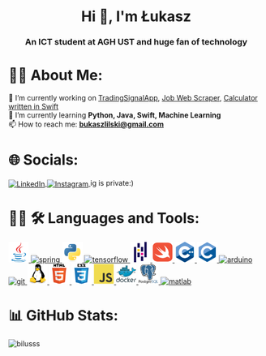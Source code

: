 <h1 align="center">Hi 👋, I'm Łukasz</h1>
<h3 align="center">An ICT student at AGH UST and huge fan of technology</h3>

<p>
<!--   🔭 I’m currently working on [TradingSignalApp](https://github.com/bilusss/TradingSignalApp) <br>
  🔭 I’m currently working on [Job Web Scraper](https://github.com/bilusss/JobScraping)) <br> 
  🔭 I’m currently working on [Calculator written in Swift](https://github.com/bilusss/Calculator) <br>  -->
</p>

# 🏄‍♂️ About Me:
🔭 I’m currently working on [TradingSignalApp](https://github.com/bilusss/TradingSignalApp), [Job Web Scraper](https://github.com/bilusss/JobScraping), [Calculator written in Swift](https://github.com/bilusss/Calculator) <br> 
🌱 I’m currently learning **Python, Java, Swift, Machine Learning** <br> 
📫 How to reach me: **bukaszlilski@gmail.com** <br>

# 🌐 Socials:
<p align="left">
  <a href="https://linkedin.com/in/bukaszlilski" target="blank">
    <img align="center" src="https://raw.githubusercontent.com/rahuldkjain/github-profile-readme-generator/master/src/images/icons/Social/linked-in-alt.svg" alt="LinkedIn" height="30" width="40" />
  </a>
  <a href="https://www.instagram.com/0xbilus" target="blank">
    <img align="center" src="https://raw.githubusercontent.com/rahuldkjain/github-profile-readme-generator/master/src/images/icons/Social/instagram.svg" alt="Instagram" height="30" width="40" />
  </a>
  ig is private:)
</p>

# 👨‍💻 🛠️ Languages and Tools:
<p align="left">
<a href="https://www.java.com" target="_blank" rel="noreferrer">
  <img src="https://raw.githubusercontent.com/devicons/devicon/master/icons/java/java-original.svg" alt="java" width="40" height="40"/>
</a>
<a href="https://spring.io/" target="_blank" rel="noreferrer">
  <img src="https://www.vectorlogo.zone/logos/springio/springio-icon.svg" alt="spring" width="40" height="40"/>
</a>
<a href="https://www.python.org" target="_blank" rel="noreferrer">
  <img src="https://raw.githubusercontent.com/devicons/devicon/master/icons/python/python-original.svg" alt="python" width="40" height="40"/>
</a>
<a href="https://www.tensorflow.org" target="_blank" rel="noreferrer">
  <img src="https://www.vectorlogo.zone/logos/tensorflow/tensorflow-icon.svg" alt="tensorflow" width="40" height="40"/>
</a>
<a href="https://pandas.pydata.org/" target="_blank" rel="noreferrer">
  <img src="https://raw.githubusercontent.com/devicons/devicon/2ae2a900d2f041da66e950e4d48052658d850630/icons/pandas/pandas-original.svg" alt="pandas" width="40" height="40"/>
</a>
<a href="https://developer.apple.com/swift/" target="_blank" rel="noreferrer">
  <img src="https://raw.githubusercontent.com/devicons/devicon/master/icons/swift/swift-original.svg" alt="swift" width="40" height="40"/>
</a>
<a href="https://www.w3schools.com/cpp/" target="_blank" rel="noreferrer">
  <img src="https://raw.githubusercontent.com/devicons/devicon/master/icons/cplusplus/cplusplus-original.svg" alt="cplusplus" width="40" height="40"/>
</a>
<a href="https://www.cprogramming.com/" target="_blank" rel="noreferrer">
  <img src="https://raw.githubusercontent.com/devicons/devicon/master/icons/c/c-original.svg" alt="c" width="40" height="40"/>
</a>
<a href="https://www.arduino.cc/" target="_blank" rel="noreferrer">
  <img src="https://cdn.worldvectorlogo.com/logos/arduino-1.svg" alt="arduino" width="40" height="40"/>
</a>
<a href="https://git-scm.com/" target="_blank" rel="noreferrer">
  <img src="https://www.vectorlogo.zone/logos/git-scm/git-scm-icon.svg" alt="git" width="40" height="40"/>
</a>
<a href="https://www.linux.org/" target="_blank" rel="noreferrer">
  <img src="https://raw.githubusercontent.com/devicons/devicon/master/icons/linux/linux-original.svg" alt="linux" width="40" height="40"/>
</a>
<a href="https://www.w3.org/html/" target="_blank" rel="noreferrer">
  <img src="https://raw.githubusercontent.com/devicons/devicon/master/icons/html5/html5-original-wordmark.svg" alt="html5" width="40" height="40"/>
</a>
<a href="https://www.w3schools.com/css/" target="_blank" rel="noreferrer">
  <img src="https://raw.githubusercontent.com/devicons/devicon/master/icons/css3/css3-original-wordmark.svg" alt="css3" width="40" height="40"/>
</a>
<a href="https://developer.mozilla.org/en-US/docs/Web/JavaScript" target="_blank" rel="noreferrer">
  <img src="https://raw.githubusercontent.com/devicons/devicon/master/icons/javascript/javascript-original.svg" alt="javascript" width="40" height="40"/>
</a>
<a href="https://www.docker.com/" target="_blank" rel="noreferrer">
  <img src="https://raw.githubusercontent.com/devicons/devicon/master/icons/docker/docker-original-wordmark.svg" alt="docker" width="40" height="40"/>
</a>
<a href="https://www.postgresql.org" target="_blank" rel="noreferrer">
  <img src="https://raw.githubusercontent.com/devicons/devicon/master/icons/postgresql/postgresql-original-wordmark.svg" alt="postgresql" width="40" height="40"/>
</a>
<a href="https://www.mathworks.com/" target="_blank" rel="noreferrer">
  <img src="https://upload.wikimedia.org/wikipedia/commons/2/21/Matlab_Logo.png" alt="matlab" width="40" height="40"/>
</a>

</p>

# 📊 GitHub Stats:
  <!--img align="left" src="https://github-readme-stats.vercel.app/api/top-langs?username=bilusss&&size_weight=0.5&count_weight=0.5&show_icons=true&locale=en&layout=donut&title_color=8A00EB&text_color=00D43F&icon_color=00D43F&border_color=7600B6&bg_color=000000" alt="bilusss"/> -->
  <img align="left" src="https://github-readme-stats.vercel.app/api?username=bilusss&show_icons=true&theme=transparent&title_color=8A00EB&text_color=00D43F&icon_color=00D43F&border_color=7600B6&bg_color=000000" alt="bilusss"/>
</p>
